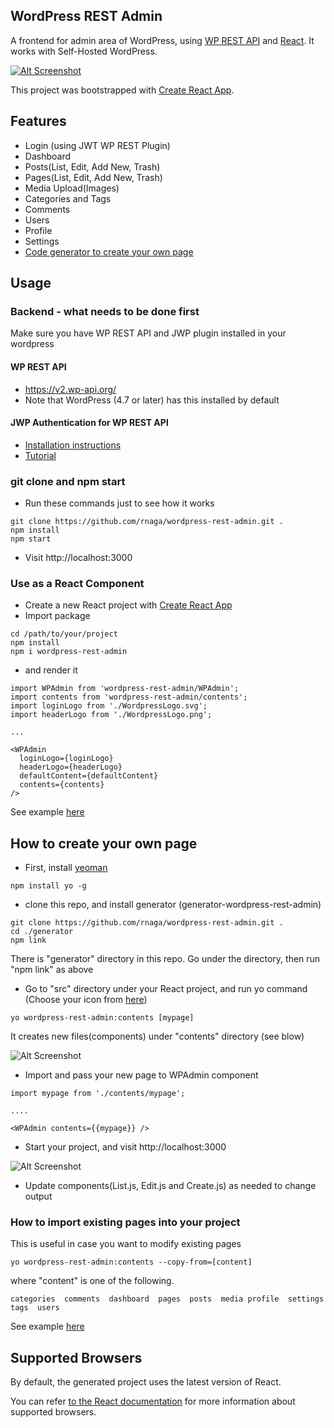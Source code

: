## WordPress REST Admin

A frontend for admin area of WordPress, using [WP REST API](https://v2.wp-api.org/) and [React](https://reactjs.org/).
It works with Self-Hosted WordPress.

[![Alt Screenshot](https://user-images.githubusercontent.com/20383976/43695314-d837f7b0-98ec-11e8-9850-f12d5ec4ae0b.png)](https://vimeo.com/283360988)

This project was bootstrapped with [Create React App](https://github.com/facebookincubator/create-react-app).

## Features

- Login (using JWT WP REST Plugin)
- Dashboard
- Posts(List, Edit, Add New, Trash)
- Pages(List, Edit, Add New, Trash)
- Media Upload(Images)
- Categories and Tags
- Comments
- Users
- Profile
- Settings
- [Code generator to create your own page](#how-to-create-your-own-page)

## Usage

### Backend - what needs to be done first
Make sure you have WP REST API and JWP plugin installed in your wordpress
#### WP REST API
- https://v2.wp-api.org/
- Note that WordPress (4.7 or later) has this installed by default

#### JWP Authentication for WP REST API 
- [Installation instructions](https://wordpress.org/plugins/jwt-authentication-for-wp-rest-api/)
- [Tutorial](https://www.youtube.com/watch?v=Mp7T7x1oxDk)

### git clone and npm start
- Run these commands just to see how it works
```
git clone https://github.com/rnaga/wordpress-rest-admin.git .
npm install
npm start
```
- Visit http://localhost:3000

### Use as a React Component

- Create a new React project with [Create React App](https://github.com/facebook/create-react-app)
- Import package
```
cd /path/to/your/project
npm install
npm i wordpress-rest-admin
```
- and render it
```
import WPAdmin from 'wordpress-rest-admin/WPAdmin';
import contents from 'wordpress-rest-admin/contents';
import loginLogo from './WordpressLogo.svg';
import headerLogo from './WordpressLogo.png';

...

<WPAdmin
  loginLogo={loginLogo}
  headerLogo={headerLogo}
  defaultContent={defaultContent}
  contents={contents}
/>
```
See example [here](https://github.com/rnaga/wordpress-rest-admin/tree/master/example)

## How to create your own page

- First, install [yeoman](http://yeoman.io/learning/)
```
npm install yo -g
```
- clone this repo, and install generator (generator-wordpress-rest-admin)

```
git clone https://github.com/rnaga/wordpress-rest-admin.git . 
cd ./generator
npm link
```
There is "generator" directory in this repo. 
Go under the directory, then run "npm link" as above

- Go to "src" directory under your React project, and run yo command
(Choose your icon from [here](https://material.io/tools/icons/?style=baseline))
```
yo wordpress-rest-admin:contents [mypage]
```
It creates new files(components) under "contents" directory (see blow)

![Alt Screenshot](https://user-images.githubusercontent.com/20383976/42358623-595bb37c-8092-11e8-9d00-6c7e35afd908.png)

- Import and pass your new page to WPAdmin component
```
import mypage from './contents/mypage';

....

<WPAdmin contents={{mypage}} />
```

- Start your project, and visit http://localhost:3000

![Alt Screenshot](https://user-images.githubusercontent.com/20383976/42358846-97e87246-8093-11e8-8984-88c66545352c.png)

- Update components(List.js, Edit.js and Create.js) as needed to change output

### How to import existing pages into your project 
This is useful in case you want to modify existing pages
```
yo wordpress-rest-admin:contents --copy-from=[content]
```
where "content" is one of the following.
```
categories  comments  dashboard  pages  posts  media profile  settings  tags  users
```

See example [here](https://github.com/rnaga/wordpress-rest-admin/tree/master/example)

## Supported Browsers

By default, the generated project uses the latest version of React.

You can refer [to the React documentation](https://reactjs.org/docs/react-dom.html#browser-support) for more information about supported browsers.

